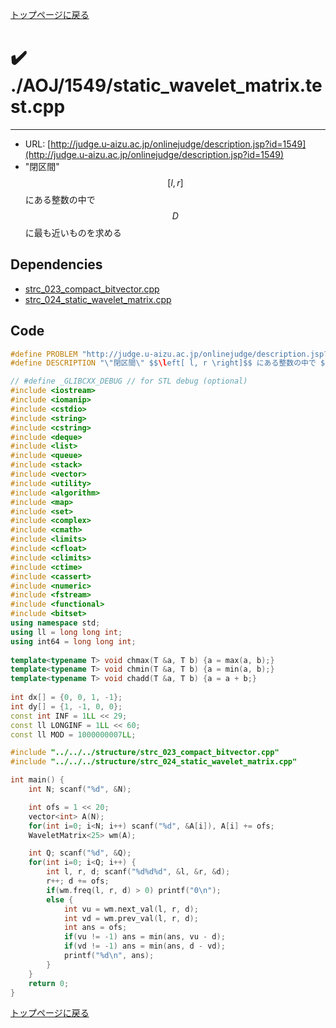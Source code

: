 [トップページに戻る](../../../index.html)

# :heavy_check_mark: ./AOJ/1549/static\_wavelet\_matrix.test.cpp
---

* URL: [http://judge.u-aizu.ac.jp/onlinejudge/description.jsp?id=1549](http://judge.u-aizu.ac.jp/onlinejudge/description.jsp?id=1549)
* "閉区間" $$\left[ l, r \right]$$ にある整数の中で $$D$$ に最も近いものを求める

## Dependencies
* [strc\_023\_compact\_bitvector.cpp](../../../lib/strc_023_compact_bitvector.cpp.html)
* [strc\_024\_static\_wavelet\_matrix.cpp](../../../lib/strc_024_static_wavelet_matrix.cpp.html)

## Code

```cpp
#define PROBLEM "http://judge.u-aizu.ac.jp/onlinejudge/description.jsp?id=1549"
#define DESCRIPTION "\"閉区間\" $$\left[ l, r \right]$$ にある整数の中で $$D$$ に最も近いものを求める"

// #define _GLIBCXX_DEBUG // for STL debug (optional)
#include <iostream>
#include <iomanip>
#include <cstdio>
#include <string>
#include <cstring>
#include <deque>
#include <list>
#include <queue>
#include <stack>
#include <vector>
#include <utility>
#include <algorithm>
#include <map>
#include <set>
#include <complex>
#include <cmath>
#include <limits>
#include <cfloat>
#include <climits>
#include <ctime>
#include <cassert>
#include <numeric>
#include <fstream>
#include <functional>
#include <bitset>
using namespace std;
using ll = long long int;
using int64 = long long int;
 
template<typename T> void chmax(T &a, T b) {a = max(a, b);}
template<typename T> void chmin(T &a, T b) {a = min(a, b);}
template<typename T> void chadd(T &a, T b) {a = a + b;}
 
int dx[] = {0, 0, 1, -1};
int dy[] = {1, -1, 0, 0};
const int INF = 1LL << 29;
const ll LONGINF = 1LL << 60;
const ll MOD = 1000000007LL;

#include "../../../structure/strc_023_compact_bitvector.cpp"
#include "../../../structure/strc_024_static_wavelet_matrix.cpp"

int main() {
    int N; scanf("%d", &N);

    int ofs = 1 << 20;
    vector<int> A(N);
    for(int i=0; i<N; i++) scanf("%d", &A[i]), A[i] += ofs;
    WaveletMatrix<25> wm(A);

    int Q; scanf("%d", &Q);
    for(int i=0; i<Q; i++) {
        int l, r, d; scanf("%d%d%d", &l, &r, &d);
        r++; d += ofs;
        if(wm.freq(l, r, d) > 0) printf("0\n");
        else {
            int vu = wm.next_val(l, r, d);
            int vd = wm.prev_val(l, r, d);
            int ans = ofs;
            if(vu != -1) ans = min(ans, vu - d);
            if(vd != -1) ans = min(ans, d - vd);
            printf("%d\n", ans);
        }
    }
    return 0;
}
```

[トップページに戻る](../../../index.html)
